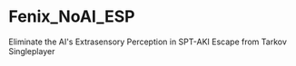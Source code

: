 # Fenix_NoAI_ESP
Eliminate the AI's Extrasensory Perception in SPT-AKI Escape from Tarkov Singleplayer
